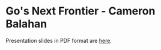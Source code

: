 # Go's Next Frontier - Cameron Balahan

Presentation slides in PDF format are [here](./GopherCon%20New%20York%202025_%20Go's%20Next%20Frontier.pdf).
